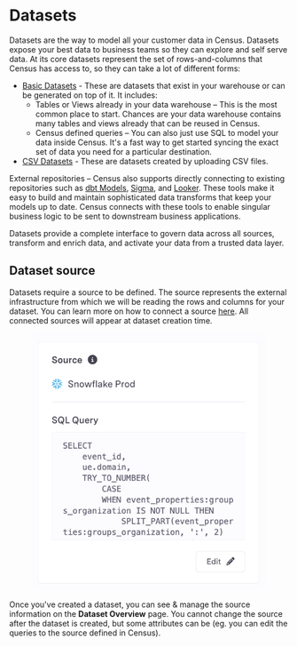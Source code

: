 # Datasets

Datasets are the way to model all your customer data in Census. Datasets expose your best data to business teams so they can explore and self serve data. At its core datasets represent the set of rows-and-columns that Census has access to, so they can take a lot of different forms:

* [Basic Datasets](basic-datasets.md) - These are datasets that exist in your warehouse or can be generated on top of it. It includes:
  * Tables or Views already in your data warehouse – This is the most common place to start. Chances are your data warehouse contains many tables and views already that can be reused in Census.
  * Census defined queries – You can also just use SQL to model your data inside Census. It's a fast way to get started syncing the exact set of data you need for a particular destination.
* [CSV Datasets](csv-datasets.md) - These are datasets created by uploading CSV files.

External repositories – Census also supports directly connecting to existing repositories such as [dbt Models](external-dataset-repositories/dbt-integration.md), [Sigma](external-dataset-repositories/sigma-integration.md), and [Looker](external-dataset-repositories/looker-integration.md). These tools make it easy to build and maintain sophisticated data transforms that keep your models up to date. Census connects with these tools to enable singular business logic to be sent to downstream business applications.

Datasets provide a complete interface to govern data across all sources, transform and enrich data, and activate your data from a trusted data layer.

## Dataset source <a href="#data-source" id="data-source"></a>

Datasets require a source to be defined. The source represents the external infrastructure from which we will be reading the rows and columns for your dataset. You can learn more on how to connect a source [here](../../sources/overview.md). All connected sources will appear at dataset creation time.

<figure><img src="../../.gitbook/assets/image (5) (1) (1).png" alt=""><figcaption></figcaption></figure>

Once you've created a dataset, you can see & manage the source information on the **Dataset Overview** page. You cannot change the source after the dataset is created, but some attributes can be (eg. you can edit the queries to the source defined in Census).
